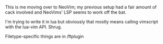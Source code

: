 This is me moving over to NeoVim; my previous setup had a fair amount of cack involved and NeoVims' LSP seems to work off the bat.

I'm trying to write it in lua but obviously that mostly means calling vimscript with the lua-vim API. Shrug.

Filetype-specific things are in /ftplugin
